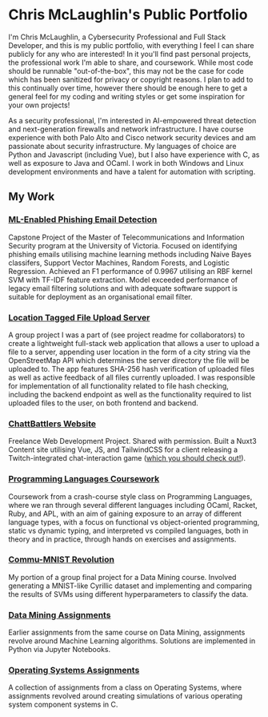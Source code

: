 # Chris McLaughlin's Public Portfolio

I'm Chris McLaughlin, a Cybersecurity Professional and Full Stack Developer, and this is my public portfolio, with everything I feel I can share publicly for any who are interested! In it you'll find past personal projects, the professional work I'm able to share, and coursework. While most code should be runnable "out-of-the-box", this may not be the case for code which has been sanitized for privacy or copyright reasons. I plan to add to this continually over time, however there should be enough here to get a general feel for my coding and writing styles or get some inspiration for your own projects!

As a security professional, I'm interested in AI-empowered threat detection and next-generation firewalls and network infrastructure. I have course experience with both Palo Alto and Cisco network security devices and am passionate about security infrastructure. My languages of choice are Python and Javascript (including Vue), but I also have experience with C, as well as exposure to Java and OCaml. I work in both Windows and Linux development environments and have a talent for automation with scripting.

## My Work
### [ML-Enabled Phishing Email Detection](https://github.com/christopher0936/Public_Portfolio/tree/main/ML_Enabled_Phishing_Email_Detection)
Capstone Project of the Master of Telecommunications and Information Security program at the University of Victoria. Focused on identifying phishing emails utilising machine learning methods including Naive Bayes classifers, Support Vector Machines, Random Forests, and Logistic Regression. Achieved an F1 performance of 0.9967 utilising an RBF kernel SVM with TF-IDF feature extraction. Model exceeded performance of legacy email filtering solutions and with adequate software support is suitable for deployment as an organisational email filter.

### [Location Tagged File Upload Server](https://github.com/christopher0936/Public_Portfolio/tree/main/Location_Tagged_File_Upload_Server)
A group project I was a part of (see project readme for collaborators) to create a lightweight full-stack web application that allows a user to upload a file to a server, appending user location in the form of a city string via the OpenStreetMap API which determines the server directory the file will be uploaded to. The app features SHA-256 hash verification of uploaded files as well as active feedback of all files currently uploaded. I was responsible for implementation of all functionality related to file hash checking, including the backend endpoint as well as the functionality required to list uploaded files to the user, on both frontend and backend.

### [ChattBattlers Website](https://github.com/christopher0936/Public_Portfolio/tree/main/chatbattlers-site)
Freelance Web Development Project. Shared with permission. Built a Nuxt3 Content site utilising Vue, JS, and TailwindCSS for a client releasing a Twitch-integrated chat-interaction game ([which you should check out!](https://chatbattlers.com/)).

### [Programming Languages Coursework](https://github.com/christopher0936/Public_Portfolio/tree/main/Programming_Languages_Cousework)
Coursework from a crash-course style class on Programming Languages, where we ran through several different languages including OCaml, Racket, Ruby, and APL, with an aim of gaining exposure to an array of different language types, with a focus on functional vs object-oriented programming, static vs dynamic typing, and interpreted vs compiled languages, both in theory and in practice, through hands on exercises and assignments.

### [Commu-MNIST Revolution](https://github.com/christopher0936/Public_Portfolio/tree/main/Commu-MNIST-Revolution)
My portion of a group final project for a Data Mining course. Involved generating a MNIST-like Cyrillic dataset and implementing and comparing the results of SVMs using different hyperparameters to classify the data.

### [Data Mining Assignments](https://github.com/christopher0936/Public_Portfolio/tree/main/Data_Mining_Assignments)
Earlier assignments from the same course on Data Mining, assignments revolve around Machine Learning algorithms. Solutions are implemented in Python via Jupyter Notebooks.

### [Operating Systems Assignments](https://github.com/christopher0936/Public_Portfolio/tree/main/Operating_Systems_Assignments)
A collection of assignments from a class on Operating Systems, where assignments revolved around creating simulations of various operating system component systems in C.